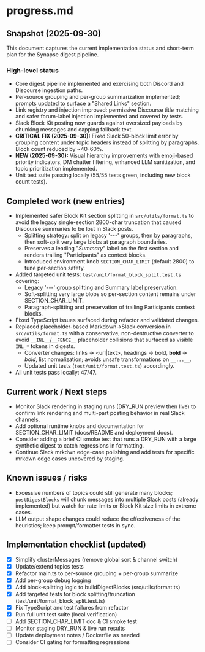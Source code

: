 # progress.md

## Snapshot (2025-09-30)
This document captures the current implementation status and short-term plan for the Synapse digest pipeline.

### High-level status
- Core digest pipeline implemented and exercising both Discord and Discourse ingestion paths.
- Per-source grouping and per-group summarization implemented; prompts updated to surface a "Shared Links" section.
- Link registry and injection improved: permissive Discourse title matching and safer forum-label injection implemented and covered by tests.
- Slack Block Kit posting now guards against oversized payloads by chunking messages and capping fallback text.
- **CRITICAL FIX (2025-09-30):** Fixed Slack 50-block limit error by grouping content under topic headers instead of splitting by paragraphs. Block count reduced by ~40-60%.
- **NEW (2025-09-30):** Visual hierarchy improvements with emoji-based priority indicators, DM chatter filtering, enhanced LLM sanitization, and topic prioritization implemented.
- Unit test suite passing locally (55/55 tests green, including new block count tests).

## Completed work (new entries)
- Implemented safer Block Kit section splitting in `src/utils/format.ts` to avoid the legacy single-section 2800-char truncation that caused Discourse summaries to be lost in Slack posts.
  - Splitting strategy: split on legacy '---' groups, then by paragraphs, then soft-split very large blobs at paragraph boundaries.
  - Preserves a leading "*Summary*" label on the first section and renders trailing "Participants" as context blocks.
  - Introduced environment knob `SECTION_CHAR_LIMIT` (default 2800) to tune per-section safety.
- Added targeted unit tests: `test/unit/format_block_split.test.ts` covering:
  - Legacy '---' group splitting and Summary label preservation.
  - Soft-splitting very large blobs so per-section content remains under SECTION_CHAR_LIMIT.
  - Paragraph-splitting and preservation of trailing Participants context blocks.
- Fixed TypeScript issues surfaced during refactor and validated changes.
- Replaced placeholder-based Markdown→Slack conversion in `src/utils/format.ts` with a conservative, non-destructive converter to avoid `__INL__`/`__FENCE__` placeholder collisions that surfaced as visible `INL_*` tokens in digests.
  - Converter changes: links -> <url|text>, headings -> bold, **bold** -> *bold*, list normalization; avoids unsafe transformations on `__...__`.
  - Updated unit tests (`test/unit/format.test.ts`) accordingly.
- All unit tests pass locally: 47/47.

## Current work / Next steps
- Monitor Slack rendering in staging runs (DRY_RUN preview then live) to confirm link rendering and multi-part posting behavior in real Slack channels.
- Add optional runtime knobs and documentation for SECTION_CHAR_LIMIT (docs/README and deployment docs).
- Consider adding a brief CI smoke test that runs a DRY_RUN with a large synthetic digest to catch regressions in formatting.
- Continue Slack mrkdwn edge-case polishing and add tests for specific mrkdwn edge cases uncovered by staging.

## Known issues / risks
- Excessive numbers of topics could still generate many blocks; `postDigestBlocks` will chunk messages into multiple Slack posts (already implemented) but watch for rate limits or Block Kit size limits in extreme cases.
- LLM output shape changes could reduce the effectiveness of the heuristics; keep prompt/formatter tests in sync.

## Implementation checklist (updated)
- [x] Simplify clusterMessages (remove global sort & channel switch)
- [x] Update/extend topics tests
- [x] Refactor main.ts to per-source grouping + per-group summarize
- [x] Add per-group debug logging
- [x] Add block-splitting logic to buildDigestBlocks (src/utils/format.ts)
- [x] Add targeted tests for block splitting/truncation (test/unit/format_block_split.test.ts)
- [x] Fix TypeScript and test failures from refactor
- [x] Run full unit test suite (local verification)
- [ ] Add SECTION_CHAR_LIMIT doc & CI smoke test
- [ ] Monitor staging DRY_RUN & live run results
- [ ] Update deployment notes / Dockerfile as needed
- [ ] Consider CI gating for formatting regressions
